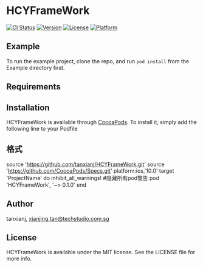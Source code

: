 # HCYFrameWork

[![CI Status](https://img.shields.io/travis/tanxianj/HCYFrameWork.svg?style=flat)](https://travis-ci.org/tanxianj/HCYFrameWork)
[![Version](https://img.shields.io/cocoapods/v/HCYFrameWork.svg?style=flat)](https://cocoapods.org/pods/HCYFrameWork)
[![License](https://img.shields.io/cocoapods/l/HCYFrameWork.svg?style=flat)](https://cocoapods.org/pods/HCYFrameWork)
[![Platform](https://img.shields.io/cocoapods/p/HCYFrameWork.svg?style=flat)](https://cocoapods.org/pods/HCYFrameWork)

## Example

To run the example project, clone the repo, and run `pod install` from the Example directory first.

## Requirements

## Installation

HCYFrameWork is available through [CocoaPods](https://cocoapods.org). To install
it, simply add the following line to your Podfile

## 格式
  source 'https://github.com/tanxianj/HCYFrameWork.git'
  source 'https://github.com/CocoaPods/Specs.git'
    platform:ios,'10.0'
    target 'ProjectName' do
      inhibit_all_warnings! #隐藏所有pod警告
    pod 'HCYFrameWork', '~> 0.1.0'
    end
## Author

tanxianj, xianjing.tan@techstudio.com.sg

## License

HCYFrameWork is available under the MIT license. See the LICENSE file for more info.
